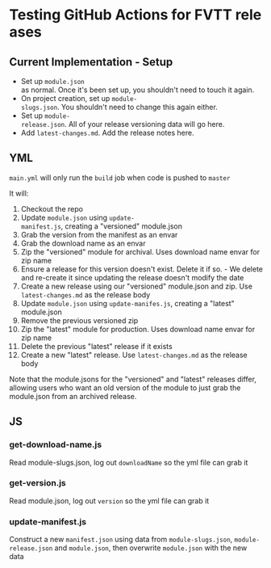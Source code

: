 # Testing GitHub Actions for FVTT releases

## Current Implementation - Setup

- Set up `module.json` as normal. Once it's been set up, you shouldn't need to touch it again.
- On project creation, set up `module-slugs.json`. You shouldn't need to change this again either.
- Set up `module-release.json`. All of your release versioning data will go here.
- Add `latest-changes.md`. Add the release notes here.
  
## YML

`main.yml` will only run the `build` job when code is pushed to `master`

It will:

1. Checkout the repo
2. Update `module.json` using `update-manifest.js`, creating a "versioned" module.json
3. Grab the version from the manifest as an envar
4. Grab the download name as an envar
5. Zip the "versioned" module for archival. Uses download name envar for zip name
6. Ensure a release for this version doesn't exist. Delete it if so. - We delete and re-create it since updating the release doesn't modify the date
7. Create a new release using our "versioned" module.json and zip. Use `latest-changes.md` as the release body
8. Update `module.json` using `update-manifes.js`, creating a "latest" module.json
9. Remove the previous versioned zip
10. Zip the "latest" module for production. Uses download name envar for zip name
11. Delete the previous "latest" release if it exists
12. Create a new "latest" release. Use `latest-changes.md` as the release body

Note that the module.jsons for the "versioned" and "latest" releases differ, allowing users who want an old version of the module to just grab the module.json from an archived release.

## JS

### get-download-name.js

Read module-slugs.json, log out `downloadName` so the yml file can grab it

### get-version.js

Read module.json, log out `version` so the yml file can grab it

### update-manifest.js

Construct a new `manifest.json` using data from `module-slugs.json`, `module-release.json` and `module.json`, then overwrite `module.json` with the new data